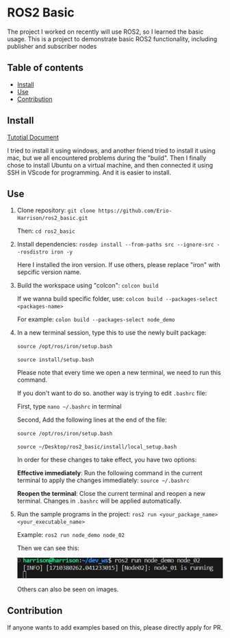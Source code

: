 # ROS2 Basic

The project I worked on recently will use ROS2, so I learned the basic usage. This is a project to demonstrate basic ROS2 functionality, including publisher and subscriber nodes

## Table of contents

- [Install](#Install)
- [Use](#Use)
- [Contribution](#Contribution)

## Install

[Tutotial Document](https://docs.ros.org/en/iron/Tutorials.html)

I tried to install it using windows, and another friend tried to install it using mac, but we all encountered problems during the "build". Then I finally chose to install Ubuntu on a virtual machine, and then connected it using SSH in VScode for programming. And it is easier to install.

## Use

1. Clone repository: `git clone https://github.com/Erio-Harrison/ros2_basic.git`

   Then: `cd ros2_basic`

2. Install dependencies: `rosdep install --from-paths src --ignore-src --rosdistro iron -y`

   Here I installed the iron version. If use others, please replace "iron" with sepcific version name.

3. Build the workspace using "colcon": `colcon build`

   If we wanna build specific folder, use: `colcon build --packages-select <packages-name>`

   For example: `colon build --packages-select node_demo`

4. In a new terminal session, type this to use the newly built package:

   `source /opt/ros/iron/setup.bash`   

   `source install/setup.bash`

   Please note that every time we open a new terminal, we need to run this command.

   If you don't want to do so. another way is trying to edit `.bashrc` file:

   First, type `nano ~/.bashrc` in terminal

   Second, Add the following lines at the end of the file:

   `source /opt/ros/iron/setup.bash`

   `source ~/Desktop/ros2_basic/install/local_setup.bash`

   In order for these changes to take effect, you have two options:

   **Effective immediately**: Run the following command in the current terminal to apply the changes immediately: `source ~/.bashrc`

   **Reopen the terminal**: Close the current terminal and reopen a new terminal. Changes in `.bashrc` will be applied automatically.

5. Run the sample programs in the project: `ros2 run <your_package_name> <your_executable_name>`

   Example: `ros2 run node_demo node_02`

   Then we can see this:

   ![node_demo02](./images/node_demo02.png)

   Others can also be seen on images.

## Contribution

If anyone wants to add examples based on this, please directly apply for PR.